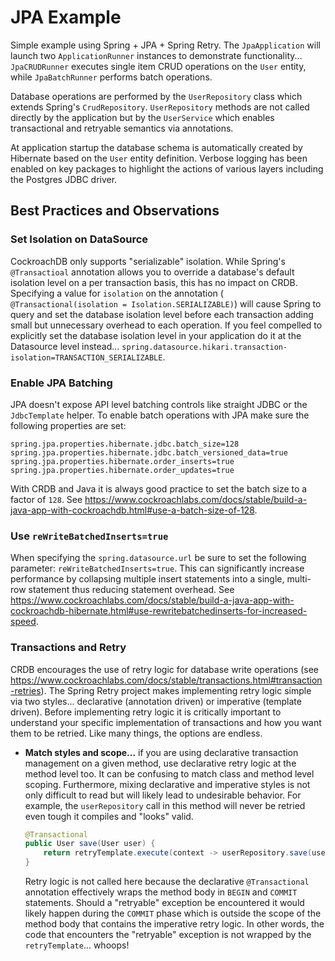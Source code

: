 # JPA Example
Simple example using Spring + JPA + Spring Retry.  The `JpaApplication` will launch two `ApplicationRunner` instances to demonstrate functionality... `JpaCRUDRunner` executes single item CRUD operations on the `User` entity, while `JpaBatchRunner` performs batch operations.

Database operations are performed by the `UserRepository` class which extends Spring's `CrudRepository`.  `UserRepository` methods are not called directly by the application but by the `UserService` which enables transactional and retryable semantics via annotations.

At application startup the database schema is automatically created by Hibernate based on the `User` entity definition.  Verbose logging has been enabled on key packages to highlight the actions of various layers including the Postgres JDBC driver.

## Best Practices and Observations

### Set Isolation on DataSource
CockroachDB only supports "serializable" isolation.  While Spring's `@Transactioal` annotation allows you to override a database's default isolation level on a per transaction basis, this has no impact on CRDB.  Specifying a value for `isolation` on the annotation (` @Transactional(isolation = Isolation.SERIALIZABLE)`) will cause Spring to query and set the database isolation level before each transaction adding small but unnecessary overhead to each operation.  If you feel compelled to explicitly set the database isolation level in your application do it at the Datasource level instead... `spring.datasource.hikari.transaction-isolation=TRANSACTION_SERIALIZABLE`.

### Enable JPA Batching
JPA doesn't expose API level batching controls like straight JDBC or the `JdbcTemplate` helper.  To enable batch operations with JPA make sure the following properties are set:

```properties
spring.jpa.properties.hibernate.jdbc.batch_size=128
spring.jpa.properties.hibernate.jdbc.batch_versioned_data=true
spring.jpa.properties.hibernate.order_inserts=true
spring.jpa.properties.hibernate.order_updates=true
```

With CRDB and Java it is always good practice to set the batch size to a factor of `128`.  See https://www.cockroachlabs.com/docs/stable/build-a-java-app-with-cockroachdb.html#use-a-batch-size-of-128.

### Use `reWriteBatchedInserts=true`
When specifying the `spring.datasource.url` be sure to set the following parameter:  `reWriteBatchedInserts=true`.  This can significantly increase performance by collapsing multiple insert statements into a single, multi-row statement thus reducing statement overhead. See https://www.cockroachlabs.com/docs/stable/build-a-java-app-with-cockroachdb-hibernate.html#use-rewritebatchedinserts-for-increased-speed.

### Transactions and Retry
CRDB encourages the use of retry logic for database write operations (see https://www.cockroachlabs.com/docs/stable/transactions.html#transaction-retries).  The Spring Retry project makes implementing retry logic simple via two styles... declarative (annotation driven) or imperative (template driven).  Before implementing retry logic it is critically important to understand your specific implementation of transactions and how you want them to be retried.  Like many things, the options are endless.

* __Match styles and scope...__ if you are using declarative transaction management on a given method, use declarative retry logic at the method level too.  It can be confusing to match class and method level scoping.  Furthermore, mixing declarative and imperative styles is not only difficult to read but will likely lead to undesirable behavior.  For example, the `userRepository` call in this method will never be retried even tough it compiles and "looks" valid.

    ```java
    @Transactional
    public User save(User user) {
        return retryTemplate.execute(context -> userRepository.save(user));
    }
    ``` 
  Retry logic is not called here because the declarative `@Transactional` annotation effectively wraps the method body in `BEGIN` and `COMMIT` statements.  Should a "retryable" exception be encountered it would likely happen during the `COMMIT` phase which is outside the scope of the method body that contains the imperative retry logic.  In other words, the code that encounters the "retryable" exception is not wrapped by the `retryTemplate`... whoops!
   


